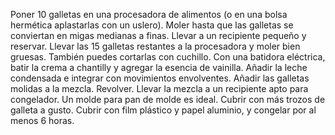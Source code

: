 Poner 10 galletas en una procesadora de alimentos (o en una bolsa hermética aplastarlas con un uslero). 
Moler hasta que las galletas se conviertan en migas medianas a finas. Llevar a un recipiente pequeño y reservar. 
Llevar las 15 galletas restantes a la procesadora y moler bien gruesas. También puedes cortarlas con cuchillo.
Con una batidora eléctrica, batir la crema a chantilly y agregar la esencia de vainilla.
Añadir la leche condensada e integrar con movimientos envolventes.
Añadir las galletas molidas a la mezcla. Revolver. 
Llevar la mezcla a un recipiente apto para congelador. 
Un molde para pan de molde es ideal. 
Cubrir con más trozos de galleta a gusto. 
Cubrir con film plástico y papel aluminio, y congelar por al menos 6 horas.
